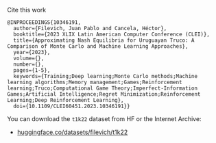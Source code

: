 Cite this work

```
@INPROCEEDINGS{10346191,
  author={Filevich, Juan Pablo and Cancela, Héctor},
  booktitle={2023 XLIX Latin American Computer Conference (CLEI)}, 
  title={Approximating Nash Equilibria for Uruguayan Truco: A Comparison of Monte Carlo and Machine Learning Approaches}, 
  year={2023},
  volume={},
  number={},
  pages={1-5},
  keywords={Training;Deep learning;Monte Carlo methods;Machine learning algorithms;Memory management;Games;Reinforcement learning;Truco;Computational Game Theory;Imperfect-Information Games;Artificial Intelligence;Regret Minimization;Reinforcement Learning;Deep Reinforcement Learning},
  doi={10.1109/CLEI60451.2023.10346191}}
```

You can download the `t1k22` dataset from HF or the Internet Archive:

- [huggingface.co/datasets/filevich/t1k22](https://huggingface.co/datasets/filevich/t1k22)
